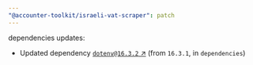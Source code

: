 ```yaml
---
"@accounter-toolkit/israeli-vat-scraper": patch
---
```

dependencies updates:
  - Updated dependency [`dotenv@16.3.2` ↗︎](https://www.npmjs.com/package/dotenv/v/16.3.2) (from `16.3.1`, in `dependencies`)
